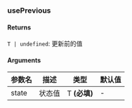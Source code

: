 ### usePrevious

#### Returns

`T | undefined`: 更新前的值

#### Arguments

| 参数名 | 描述   | 类型         | 默认值 |
| ------ | ------ | ------------ | ------ |
| state  | 状态值 | T **(必填)** | -      |
